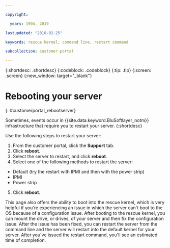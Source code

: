 ```yaml
---

copyright:

  years: 1994, 2019

lastupdated: "2018-02-25"

keywords: rescue kernel, command line, restart command

subcollection: customer-portal 

---
```


{:shortdesc: .shortdesc}
{:codeblock: .codeblock}
{:tip: .tip}
{:screen: .screen}
{:new_window: target="_blank"}

# Rebooting your server
{: #customerportal_rebootserver}

Sometimes, events occur in {{site.data.keyword.BluSoftlayer_notm}} infrastructure that require you to restart your server.
{:shortdesc}

Use the following steps to restart your server:
1. From the customer portal, click the **Support** tab.
2. Click **reboot**.
3. Select the server to restart, and click **reboot**.
4. Select one of the following methods to restart the server:
  * Default (try the restart with IPMI and then with the power strip)
  * IPMI
  * Power strip
5. Click **reboot**.

This page also offers the ability to boot into the rescue kernel, which is very helpful if you're experiencing an issue in which the server can't boot to the OS because of a configuration issue. After booting to the rescue kernel, you can mount the drive, or drives, of your server and then fix the configuration issue. After the issue has been fixed, you can restart the server from the command line and the server will restart into the default kernel for your server. After you've issued the restart command, you'll see an estimated time of completion.
